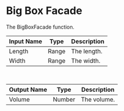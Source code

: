 
            
# Big Box Facade

The BigBoxFacade function.

|Input Name|Type|Description|
|---|---|---|
|Length|Range|The length.|
|Width|Range|The width.|


<br>

|Output Name|Type|Description|
|---|---|---|
|Volume|Number|The volume.|


